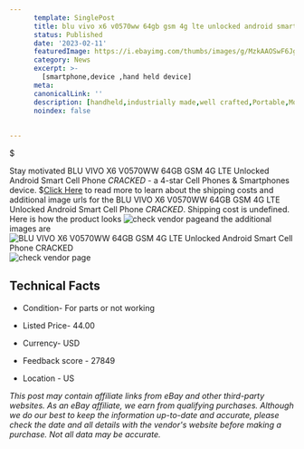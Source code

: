```yaml
---
      template: SinglePost
      title: blu vivo x6 v0570ww 64gb gsm 4g lte unlocked android smart cell phone cracked 
      status: Published
      date: '2023-02-11'
      featuredImage: https://i.ebayimg.com/thumbs/images/g/MzkAAOSwF6JglFjc/s-l225.jpg
      category: News
      excerpt: >-
        [smartphone,device ,hand held device]
      meta:
      canonicalLink: ''
      description: [handheld,industrially made,well crafted,Portable,Mobile,Compact,Convenient,Lightweight,Maneuverable,Man-portable,Miniature,Carriable,Hand-held,Light,Holdable,Transportable,Mobile device,Pocket-sized,On-the-go,Wireless,Cordless,Compact size,Convenient size, smartphone,device ,hand held device]
      noindex: false
      
        
---
```

$

Stay motivated BLU VIVO X6 V0570WW 64GB GSM 4G LTE Unlocked Android Smart Cell Phone *CRACKED* - a 4-star Cell Phones & Smartphones device.
$[Click Here](https://www.ebay.com/itm/333991604756?hash=item4dc3737214%3Ag%3AMzkAAOSwF6JglFjc&mkevt=1&mkcid=1&mkrid=711-53200-19255-0&campid=%253CePNCampaignId%253E&customid=%253CreferenceId%253E&toolid=10049) to read more to learn about the shipping costs and additional image urls for the BLU VIVO X6 V0570WW 64GB GSM 4G LTE Unlocked Android Smart Cell Phone *CRACKED*. Shipping cost is undefined. Here is how the product looks ![check vendor page](https://i.ebayimg.com/thumbs/images/g/MzkAAOSwF6JglFjc/s-l225.jpg)and the additional images are![BLU VIVO X6 V0570WW 64GB GSM 4G LTE Unlocked Android Smart Cell Phone *CRACKED*](https://i.ebayimg.com/images/g/MzkAAOSwF6JglFjc/s-l1600.jpg)![check vendor page](https://origin-galleryplus.ebayimg.com/ws/web/333991604756_2_0_1/225x225.jpg,https://origin-galleryplus.ebayimg.com/ws/web/333991604756_3_0_1/225x225.jpg,https://origin-galleryplus.ebayimg.com/ws/web/333991604756_4_0_1/225x225.jpg,https://origin-galleryplus.ebayimg.com/ws/web/333991604756_5_0_1/225x225.jpg)



 ## Technical Facts 



     
      

 - Condition- For parts or not working 


      

 - Listed Price- 44.00 


      

 - Currency- USD 


      

 - Feedback score - 27849 


      

 - Location - US 


      
      

 *_This post may contain affiliate links from eBay and other third-party websites. As an eBay affiliate, we earn from qualifying purchases. Although we do our best to keep the information up-to-date and accurate, please check the date and all details with the vendor's website before making a purchase. Not all data may be accurate._*






